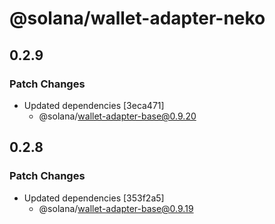 # @solana/wallet-adapter-neko

## 0.2.9

### Patch Changes

-   Updated dependencies [3eca471]
    -   @solana/wallet-adapter-base@0.9.20

## 0.2.8

### Patch Changes

-   Updated dependencies [353f2a5]
    -   @solana/wallet-adapter-base@0.9.19
